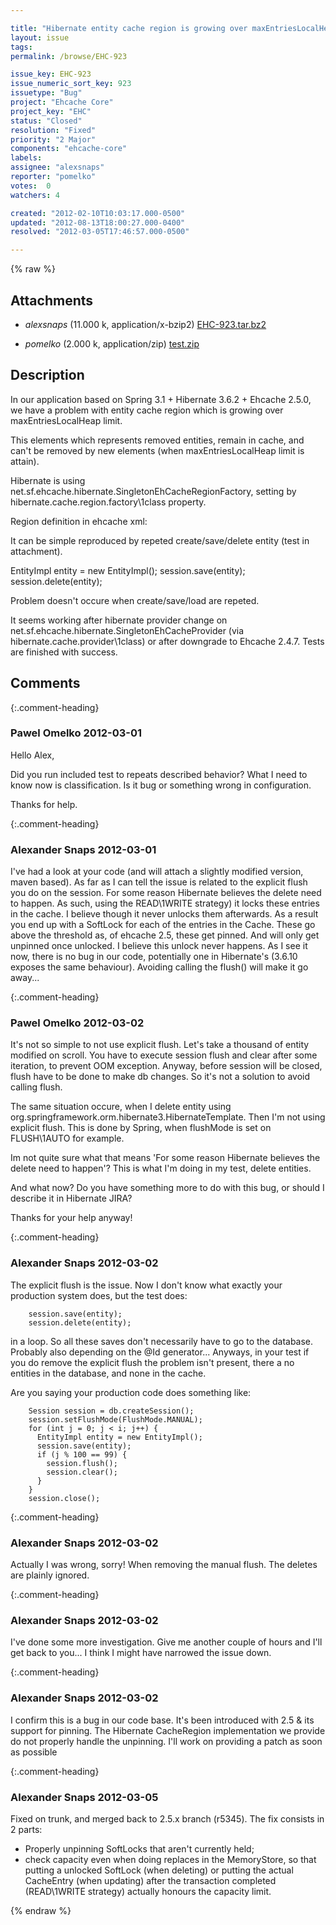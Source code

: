 ```yaml
---

title: "Hibernate entity cache region is growing over maxEntriesLocalHeap limit"
layout: issue
tags: 
permalink: /browse/EHC-923

issue_key: EHC-923
issue_numeric_sort_key: 923
issuetype: "Bug"
project: "Ehcache Core"
project_key: "EHC"
status: "Closed"
resolution: "Fixed"
priority: "2 Major"
components: "ehcache-core"
labels: 
assignee: "alexsnaps"
reporter: "pomelko"
votes:  0
watchers: 4

created: "2012-02-10T10:03:17.000-0500"
updated: "2012-08-13T18:00:27.000-0400"
resolved: "2012-03-05T17:46:57.000-0500"

---
```




{% raw %}


## Attachments
  
* <em>alexsnaps</em> (11.000 k, application/x-bzip2) [EHC-923.tar.bz2](/attachments/EHC/EHC-923/EHC-923.tar.bz2)
  
* <em>pomelko</em> (2.000 k, application/zip) [test.zip](/attachments/EHC/EHC-923/test.zip)
  



## Description

<div markdown="1" class="description">

In our application based on Spring 3.1 + Hibernate 3.6.2 + Ehcache 2.5.0, we have a problem with entity cache region which is growing over maxEntriesLocalHeap limit.

This elements which represents removed entities, remain in cache, and can't be removed by new elements (when maxEntriesLocalHeap limit is attain).

Hibernate is using net.sf.ehcache.hibernate.SingletonEhCacheRegionFactory, setting by hibernate.cache.region.factory\1class property.

Region definition in ehcache xml:

<cache name="EntityImpl"
maxElementsInMemory="10"
eternal="false"
overflowToDisk="false">
</cache>

It can be simple reproduced by repeted create/save/delete entity (test in attachment).

EntityImpl entity = new EntityImpl();
session.save(entity);
session.delete(entity);

Problem doesn't occure when create/save/load are repeted.

It seems working after hibernate provider change on net.sf.ehcache.hibernate.SingletonEhCacheProvider (via hibernate.cache.provider\1class) or after downgrade to Ehcache 2.4.7. Tests are finished with success.


</div>

## Comments


{:.comment-heading}
### **Pawel Omelko** <span class="date">2012-03-01</span>

<div markdown="1" class="comment">

Hello Alex,

Did you run included test to repeats described behavior? What I need to know now is classification. Is it bug or something wrong in configuration. 

Thanks for help.

</div>


{:.comment-heading}
### **Alexander Snaps** <span class="date">2012-03-01</span>

<div markdown="1" class="comment">

I've had a look at your code (and will attach a slightly modified version, maven based).
As far as I can tell the issue is related to the explicit flush you do on the session. For some reason Hibernate believes the delete need to happen. As such, using the READ\1WRITE strategy) it locks these entries in the cache.
I believe though it never unlocks them afterwards. As a result you end up with a SoftLock for each of the entries in the Cache. These go above the threshold as, of ehcache 2.5, these get pinned. And will only get unpinned once unlocked. I believe this unlock never happens.
As I see it now, there is no bug in our code, potentially one in Hibernate's (3.6.10 exposes the same behaviour). Avoiding calling the flush() will make it go away...  

</div>


{:.comment-heading}
### **Pawel Omelko** <span class="date">2012-03-02</span>

<div markdown="1" class="comment">

It's not so simple to not use explicit flush. Let's take a thousand of entity modified on scroll. You have to execute session flush and clear after some iteration, to prevent OOM exception. Anyway, before session will be closed, flush have to be done to make db changes. So it's not a solution to avoid calling flush.

The same situation occure, when I delete entity using org.springframework.orm.hibernate3.HibernateTemplate. Then I'm not using explicit flush. This is done by Spring, when flushMode is set on FLUSH\1AUTO for example.

Im not quite sure what that means 'For some reason Hibernate believes the delete need to happen'? This is what I'm doing in my test, delete entities.

And what now? Do you have something more to do with this bug, or should I describe it in Hibernate JIRA?

Thanks for your help anyway!

</div>


{:.comment-heading}
### **Alexander Snaps** <span class="date">2012-03-02</span>

<div markdown="1" class="comment">

The explicit flush is the issue. Now I don't know what exactly your production system does, but the test does:


```
    session.save(entity);
    session.delete(entity);
```


in a loop. So all these saves don't necessarily have to go to the database. Probably also depending on the @Id generator... 
Anyways, in your test if you do remove the explicit flush the problem isn't present, there a no entities in the database, and none in the cache.

Are you saying your production code does something like:


```
    Session session = db.createSession();
    session.setFlushMode(FlushMode.MANUAL);
    for (int j = 0; j < i; j++) {
      EntityImpl entity = new EntityImpl();
      session.save(entity);
      if (j % 100 == 99) {
        session.flush();
        session.clear();
      }
    }
    session.close();
```
 

</div>


{:.comment-heading}
### **Alexander Snaps** <span class="date">2012-03-02</span>

<div markdown="1" class="comment">

Actually I was wrong, sorry!
When removing the manual flush. The deletes are plainly ignored.

</div>


{:.comment-heading}
### **Alexander Snaps** <span class="date">2012-03-02</span>

<div markdown="1" class="comment">

I've done some more investigation. Give me another couple of hours and I'll get back to you... I think I might have narrowed the issue down.

</div>


{:.comment-heading}
### **Alexander Snaps** <span class="date">2012-03-02</span>

<div markdown="1" class="comment">

I confirm this is a bug in our code base. It's been introduced with 2.5 & its support for pinning. The Hibernate CacheRegion implementation we provide do not properly handle the unpinning.
I'll work on providing a patch as soon as possible

</div>


{:.comment-heading}
### **Alexander Snaps** <span class="date">2012-03-05</span>

<div markdown="1" class="comment">

Fixed on trunk, and merged back to 2.5.x branch (r5345).
The fix consists in 2 parts:
 - Properly unpinning SoftLocks that aren't currently held;
 - check capacity even when doing replaces in the MemoryStore, so that putting a unlocked SoftLock (when deleting) or putting the actual CacheEntry (when updating) after the transaction completed (READ\1WRITE strategy) actually honours the capacity limit.

</div>



{% endraw %}

